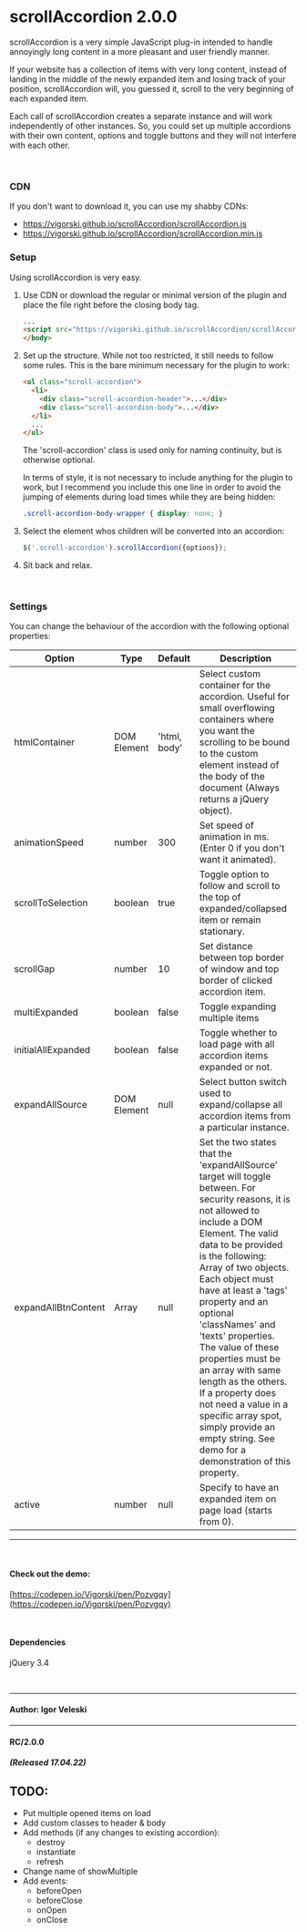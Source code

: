 # scrollAccordion 2.0.0

scrollAccordion is a very simple JavaScript plug-in intended to handle annoyingly long content in a more pleasant and user friendly manner.

If your website has a collection of items with very long content, instead of landing in the middle of the newly expanded item and losing track of your position, scrollAccordion will, you guessed it, scroll to the very beginning of each expanded item.

Each call of scrollAccordion creates a separate instance and will work independently of other instances. So, you could set up multiple accordions with their own content, options and toggle buttons and they will not interfere with each other.

<br>

### CDN
If you don't want to download it, you can use my shabby CDNs:
- https://vigorski.github.io/scrollAccordion/scrollAccordion.js
- https://vigorski.github.io/scrollAccordion/scrollAccordion.min.js


### Setup
Using scrollAccordion is very easy.

1. Use CDN or download the regular or minimal version of the plugin and place the file right before the closing body tag.
    ```html
    ...
    <script src="https://vigorski.github.io/scrollAccordion/scrollAccordion.js"></script>
    </body>
    ```
2. Set up the structure. While not too restricted, it still needs to follow some rules. This is the bare minimum necessary for the plugin to work:

    ```html
    <ul class="scroll-accordion">
      <li>
        <div class="scroll-accordion-header">...</div>
        <div class="scroll-accordion-body">...</div>
      </li>
      ...
    </ul>
    ```

    The 'scroll-accordion' class is used only for naming continuity, but is otherwise optional.

    In terms of style, it is not necessary to include anything for the plugin to work, but I recommend you include this one line in order to avoid the jumping of elements during load times while they are being hidden:

    ```css
    .scroll-accordion-body-wrapper { display: none; }
    ```

3. Select the element whos children will be converted into an accordion:
    ```js
    $('.scroll-accordion').scrollAccordion({options});
    ```
4. Sit back and relax.

<br>

### Settings
You can change the behaviour of the accordion with the following optional properties:

Option | Type | Default | Description
------ | ---- | ------- | -----------
htmlContainer | DOM Element | 'html, body' | Select custom container for the accordion. Useful for small overflowing containers where you want the scrolling to be bound to the custom element instead of the body of the document (Always returns a jQuery object).
animationSpeed | number | 300 | Set speed of animation in ms. (Enter 0 if you don't want it animated).
scrollToSelection | boolean | true | Toggle option to follow and scroll to the top of expanded/collapsed item or remain stationary.
scrollGap | number | 10 | Set distance between top border of window and top border of clicked accordion item.
multiExpanded | boolean | false | Toggle expanding multiple items
initialAllExpanded | boolean | false | Toggle whether to load page with all accordion items expanded or not.
expandAllSource | DOM Element | null | Select button switch used to expand/collapse all accordion items from a particular instance.
expandAllBtnContent | Array | null | Set the two states that the 'expandAllSource' target will toggle between. For security reasons, it is not allowed to include a DOM Element. The valid data to be provided is the following: Array of two objects. Each object must have at least a 'tags' property and an optional 'classNames' and 'texts' properties. The value of these properties must be an array with same length as the others. If a property does not need a value in a specific array spot, simply provide an empty string. See demo for a demonstration of this property.
active | number | null | Specify to have an expanded item on page load (starts from 0).

---

<br>

#### Check out the demo:
[https://codepen.io/Vigorski/pen/Pozvgqy](https://codepen.io/Vigorski/pen/Pozvgqy)

<br>

#### Dependencies

jQuery 3.4

<br>


---
#### Author: Igor Veleski

---

#### RC/2.0.0 
##### (Released 17.04.22)


## TODO:
- Put multiple opened items on load
- Add custom classes to header & body
- Add methods (if any changes to existing accordion):
	- destroy
	- instantiate
	- refresh
- Change name of showMultiple
- Add events: 
	- beforeOpen
	- beforeClose
	- onOpen
	- onClose